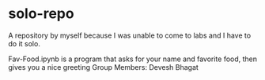 # solo-repo
A repository by myself because I was unable to come to labs and I have to do it solo.

Fav-Food.ipynb is a program that asks for your name and favorite food, then gives you a nice greeting
Group Members: Devesh Bhagat
